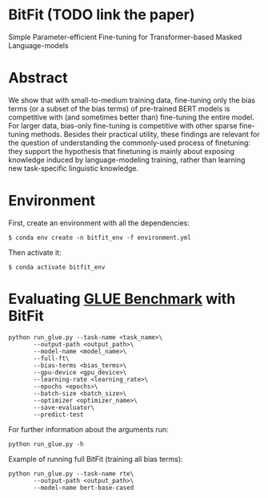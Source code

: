 # BitFit (TODO link the paper)
Simple Parameter-efficient Fine-tuning for Transformer-based Masked Language-models

# Abstract
We show that with small-to-medium training data, fine-tuning only the bias terms (or a subset of the bias terms) of pre-trained BERT models is competitive with (and sometimes better than) fine-tuning the entire model. For larger data, bias-only fine-tuning is competitive with other sparse fine-tuning methods.
Besides their practical utility, these findings are relevant for the question of understanding the commonly-used process of finetuning: they support the hypothesis that finetuning is mainly about exposing knowledge induced by language-modeling training, rather than learning new task-specific linguistic knowledge. 

# Environment 
First, create an environment with all the dependencies:
```
$ conda env create -n bitfit_env -f environment.yml
```
Then activate it:
```
$ conda activate bitfit_env
```

# Evaluating [GLUE Benchmark](https://arxiv.org/abs/1804.07461) with BitFit

```
python run_glue.py --task-name <task_name>\
       --output-path <output_path>\
       --model-name <model_name>\
       --full-ft\
       --bias-terms <bias_terms>\
       --gpu-device <gpu_device>\
       --learning-rate <learning_rate>\
       --epochs <epochs>\
       --batch-size <batch_size>\
       --optimizer <optimizer_name>\
       --save-evaluator\
       --predict-test
```
For further information about the arguments run:
```
python run_glue.py -h
```

Example of running full BitFit (training all bias terms):
```
python run_glue.py --task-name rte\
       --output-path <output_path>\
       --model-name bert-base-cased
```
